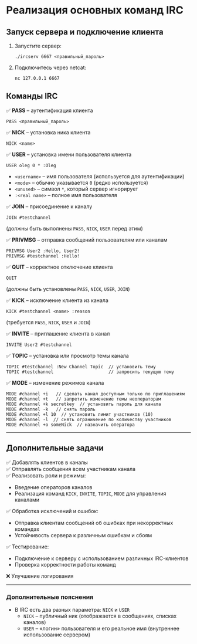 
# **Реализация основных команд IRC**

## **Запуск сервера и подключение клиента**
1. Запустите сервер:  
   ```
   ./ircserv 6667 <правильный_пароль>
   ```
2. Подключитесь через netcat:  
   ```
   nc 127.0.0.1 6667
   ```

## **Команды IRC**

✅ **PASS** – аутентификация клиента  
   ```
   PASS <правильный_пароль>
   ```

✅ **NICK** – установка ника клиента  
   ```
   NICK <name>
   ```

✅ **USER** – установка имени пользователя клиента  
   ```
   USER oleg 0 * :Oleg
   ```
   - `<username>` – имя пользователя (используется для аутентификации)  
   - `<mode>` – обычно указывается `0` (редко используется)  
   - `<unused>` – символ `*`, который сервер игнорирует  
   - `:<real name>` – полное имя пользователя  

✅ **JOIN** – присоединение к каналу  
   ```
   JOIN #testchannel
   ```
   (должны быть выполнены `PASS`, `NICK`, `USER` перед этим)

✅ **PRIVMSG** – отправка сообщений пользователям или каналам  
   ```
   PRIVMSG User2 :Hello, User2!
   PRIVMSG #testchannel :Hello!
   ```

✅ **QUIT** – корректное отключение клиента  
   ```
   QUIT
   ```
   (должны быть установлены `PASS`, `NICK`, `USER`, `JOIN`)

✅ **KICK** – исключение клиента из канала  
   ```
   KICK #testchannel <name> :reason
   ```
   (требуется `PASS`, `NICK`, `USER` и `JOIN`)

✅ **INVITE** – приглашение клиента в канал  
   ```
   INVITE User2 #testchannel
   ```

✅ **TOPIC** – установка или просмотр темы канала 
   ```
   TOPIC #testchannel :New Channel Topic  // установить тему
   TOPIC #testchannel                     // запросить текущую тему
   ```

✅ **MODE** – изменение режимов канала  
   ```
   MODE #channel +i   // сделать канал доступным только по приглашениям
   MODE #channel +t   // запретить изменение темы неоператорам
   MODE #channel +k secretkey  // установить пароль для канала
   MODE #channel -k   // снять пароль
   MODE #channel +l 10  // установить лимит участников (10)
   MODE #channel -l  // снять ограничение по количеству участников
   MODE #channel +o someNick  // назначить оператора
   ```

---

## **Дополнительные задачи**
✅ Добавлять клиентов в каналы  
✅ Отправлять сообщения всем участникам канала  
✅ Реализовать роли и режимы:  
   - Введение операторов каналов  
   - Реализация команд `KICK`, `INVITE`, `TOPIC`, `MODE` для управления каналами  

✅ Обработка исключений и ошибок:  
   - Отправка клиентам сообщений об ошибках при некорректных командах  
   - Устойчивость сервера к различным ошибкам и сбоям  

✅ Тестирование:  
   - Подключение к серверу с использованием различных IRC-клиентов  
   - Проверка корректности работы команд  

❌ Улучшение логирования  

---

### **Дополнительные пояснения**
- В IRC есть два разных параметра: `NICK` и `USER`  
  - `NICK` – публичный ник (отображается в сообщениях, списках каналов)  
  - `USER` – «логин» пользователя и его реальное имя (внутреннее использование сервером)  



